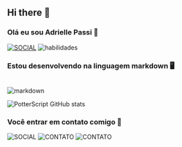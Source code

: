 ## Hi there 👋
### Olá eu sou Adrielle Passi 🧙

[![SOCIAL](https://img.shields.io/badge/GitHub-100000?style=for-the-badge&logo=github&logoColor=white)](https://sujeitoprogramador.com)
![habilidades](https://img.shields.io/badge/JavaScript-F7DF1E?style=for-the-badge&logo=javascript&logoColor=black)
### Estou desenvolvendo na linguagem markdown 🖥️
</div>
<div style="display: inline_block"><br/>
  <img align="center"alt="markdown"src="https://img.shields.io/badge/Markdown-000000?style=for-the-badge&logo=markdown&logoColor=white">
</div>

![PotterScript GitHub stats](https://github-readme-stats.vercel.app/api?username=PotterScript&show_icons=true&theme=dark)

### Você entrar em contato comigo 📧
![SOCIAL](https://img.shields.io/badge/Instagram-E4405F?style=for-the-badge&logo=instagram&logoColor=white)
![CONTATO](https://img.shields.io/badge/Gmail-D14836?style=for-the-badge&logo=gmail&logoColor=white)
![CONTATO](https://img.shields.io/badge/WhatsApp-25D366?style=for-the-badge&logo=whatsapp&logoColor=white)


